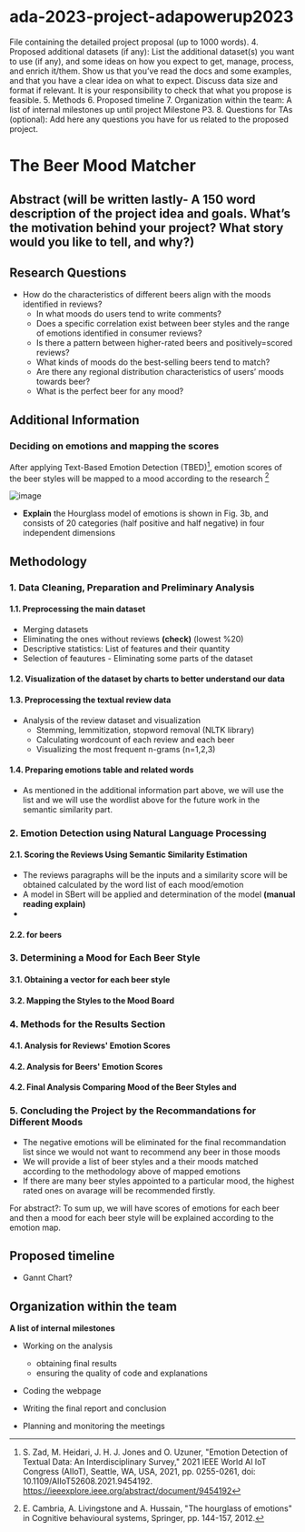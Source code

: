 # ada-2023-project-adapowerup2023

File containing the detailed project proposal (up to 1000 words).
4. Proposed additional datasets (if any): List the additional dataset(s) you want to use (if any), and some ideas on how you expect to get, manage, process, and enrich it/them. Show us that you’ve read the docs and some examples, and that you have a clear idea on what to expect. Discuss data size and format if relevant. It is your responsibility to check that what you propose is feasible.
5. Methods
6. Proposed timeline
7. Organization within the team: A list of internal milestones up until project Milestone P3.
8. Questions for TAs (optional): Add here any questions you have for us related to the proposed project.

# The Beer Mood Matcher

## Abstract (will be written lastly- A 150 word description of the project idea and goals. What’s the motivation behind your project? What story would you like to tell, and why?)

## Research Questions
- How do the characteristics of different beers align with the moods identified in reviews?
    * In what moods do users tend to write comments?
    * Does a specific correlation exist between beer styles and the range of emotions identified in consumer reviews?
    * Is there a pattern between higher-rated beers and positively=scored reviews?
    * What kinds of moods do the best-selling beers tend to match?
    * Are there any regional distribution characteristics of users’ moods towards beer?
    * What is the perfect beer for any mood?

## Additional Information
### Deciding on emotions and mapping the scores
After applying Text-Based Emotion Detection (TBED)[^1], emotion scores of the beer styles will be mapped to a mood according to the research [^2]

![image](https://github.com/epfl-ada/ada-2023-project-adapowerup2023/assets/80288512/4783bb5a-33d8-48c4-ad01-cfd266eae77a)

* **Explain** the Hourglass model of emotions is shown in Fig. 3b, and consists of 20 categories (half positive and half negative) in four independent dimensions 

[^1]: S. Zad, M. Heidari, J. H. J. Jones and O. Uzuner, "Emotion Detection of Textual Data: An Interdisciplinary Survey," 2021 IEEE World AI IoT Congress (AIIoT), Seattle, WA, USA, 2021, pp. 0255-0261, 
doi: 10.1109/AIIoT52608.2021.9454192. https://ieeexplore.ieee.org/abstract/document/9454192
[^2]: E. Cambria, A. Livingstone and A. Hussain, "The hourglass of emotions" in Cognitive behavioural systems, Springer, pp. 144-157, 2012.

<!-- Polish all -->

## Methodology

### 1. Data Cleaning, Preparation and Preliminary Analysis

#### 1.1. Preprocessing the main dataset
* Merging datasets
* Eliminating the ones without reviews **(check)** (lowest %20)
* Descriptive statistics: List of features and their quantity
* Selection of feautures - Eliminating some parts of the dataset
#### 1.2. Visualization of the dataset by charts to better understand our data

#### 1.3. Preprocessing the textual review data
* Analysis of the review dataset and visualization
  - Stemming, lemmitization, stopword removal (NLTK library)
  - Calculating wordcount of each review and each beer
  - Visualizing the most frequent n-grams (n=1,2,3)

#### 1.4. Preparing emotions table and related words
- As mentioned in the additional information part above, we will use the list and we will use the wordlist above for the future work in the semantic similarity part.

### 2. Emotion Detection using Natural Language Processing 

#### 2.1. Scoring the Reviews Using Semantic Similarity Estimation

  - The reviews paragraphs will be the inputs and a similarity score will be obtained calculated by the word list of each mood/emotion
  - A model in SBert will be applied and determination of the model **(manual reading explain)**
  - 
#### 2.2. for beers

### 3. Determining a Mood for Each Beer Style
#### 3.1. Obtaining a vector for each beer style

#### 3.2. Mapping the Styles to the Mood Board

### 4. Methods for the Results Section

#### 4.1. Analysis for Reviews' Emotion Scores

#### 4.2. Analysis for Beers' Emotion Scores

#### 4.2. Final Analysis Comparing Mood of the Beer Styles and

### 5. Concluding the Project by the Recommandations for Different Moods
   * The negative emotions will be eliminated for the final recommandation list since we would not want to recommend any beer in those moods
   * We will provide a list of beer styles and a their moods matched according to the methodology above of mapped emotions
   * If there are many beer styles appointed to a particular mood, the highest rated ones on avarage will be recommended firstly.

For abstract?:
To sum up, we will have scores of emotions for each beer and then a mood for each beer style will be explained according to the emotion map.

## Proposed timeline
* Gannt Chart?
  
## Organization within the team
**A list of internal milestones**
+ Working on the analysis
  - obtaining final results
  - ensuring the quality of code and explanations
+ Coding the webpage
+ Writing the final report and conclusion

+ Planning and monitoring the meetings
